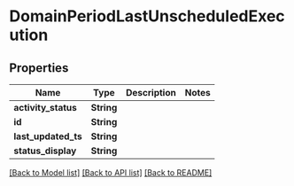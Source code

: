 # DomainPeriodLastUnscheduledExecution

## Properties

Name | Type | Description | Notes
------------ | ------------- | ------------- | -------------
**activity_status** | **String** |  | 
**id** | **String** |  | 
**last_updated_ts** | **String** |  | 
**status_display** | **String** |  | 

[[Back to Model list]](../README.md#documentation-for-models) [[Back to API list]](../README.md#documentation-for-api-endpoints) [[Back to README]](../README.md)


